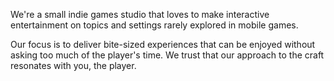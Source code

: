 We're a small indie games studio that loves to make interactive entertainment on topics and settings rarely explored in mobile games. 

Our focus is to deliver bite-sized experiences that can be enjoyed without asking too much of the player's time. We trust that our approach to the craft resonates with you, the player.
